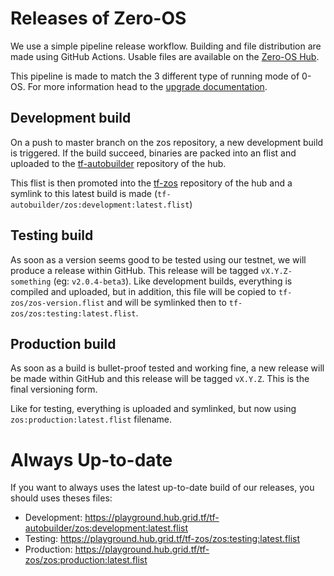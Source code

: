 # Releases of Zero-OS

We use a simple pipeline release workflow. Building and file distribution are made using GitHub Actions.
Usable files are available on the [Zero-OS Hub](https://playground.hub.grid.tf/tf-zos).

This pipeline is made to match the 3 different type of running mode of 0-OS. For more information head to the [upgrade documentation](../identity/upgrade.md).

## Development build

On a push to master branch on the zos repository, a new development build is triggered. If the build succeed,
binaries are packed into an flist and uploaded to the [tf-autobuilder](https://hub.grid.tf/tf-autobuilder) repository of the hub.

This flist is then promoted into the [tf-zos](https://hub.grid.tf/tf-zos) repository of the hub and a symlink to this latest build is made (`tf-autobuilder/zos:development:latest.flist`)

## Testing build

As soon as a version seems good to be tested using our testnet, we will produce a release within GitHub.
This release will be tagged `vX.Y.Z-something` (eg: `v2.0.4-beta3`). Like development builds, everything is compiled
and uploaded, but in addition, this file will be copied to `tf-zos/zos-version.flist` and will be symlinked then
to `tf-zos/zos:testing:latest.flist`.

## Production build

As soon as a build is bullet-proof tested and working fine, a new release will be made within GitHub and this
release will be tagged `vX.Y.Z`. This is the final versioning form.

Like for testing, everything is uploaded and symlinked, but now using `zos:production:latest.flist` filename.

# Always Up-to-date

If you want to always uses the latest up-to-date build of our releases, you should uses theses files:

- Development: https://playground.hub.grid.tf/tf-autobuilder/zos:development:latest.flist
- Testing: https://playground.hub.grid.tf/tf-zos/zos:testing:latest.flist
- Production: https://playground.hub.grid.tf/tf-zos/zos:production:latest.flist
